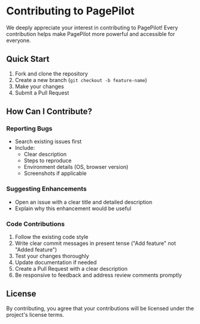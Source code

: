 # Contributing to PagePilot

We deeply appreciate your interest in contributing to PagePilot! Every contribution helps make PagePilot more powerful and accessible for everyone.

## Quick Start

1. Fork and clone the repository
2. Create a new branch (`git checkout -b feature-name`)
3. Make your changes
4. Submit a Pull Request

## How Can I Contribute?

### Reporting Bugs
- Search existing issues first
- Include:
  - Clear description
  - Steps to reproduce
  - Environment details (OS, browser version)
  - Screenshots if applicable

### Suggesting Enhancements
- Open an issue with a clear title and detailed description
- Explain why this enhancement would be useful

### Code Contributions
1. Follow the existing code style
2. Write clear commit messages in present tense ("Add feature" not "Added feature")
3. Test your changes thoroughly
4. Update documentation if needed
5. Create a Pull Request with a clear description
6. Be responsive to feedback and address review comments promptly

## License

By contributing, you agree that your contributions will be licensed under the project's license terms.
